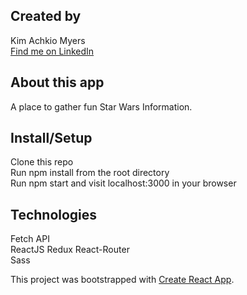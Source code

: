 ## Created by
Kim Achkio Myers  
[Find me on LinkedIn](https://www.linkedin.com/in/kimberly-achkio-myers-85107a2b/)

## About this app

A place to gather fun Star Wars Information.

## Install/Setup

Clone this repo  
Run npm install from the root directory  
Run npm start and visit localhost:3000 in your browser  

## Technologies

Fetch API  
ReactJS
Redux
React-Router  
Sass  


This project was bootstrapped with [Create React App](https://github.com/facebook/create-react-app).

